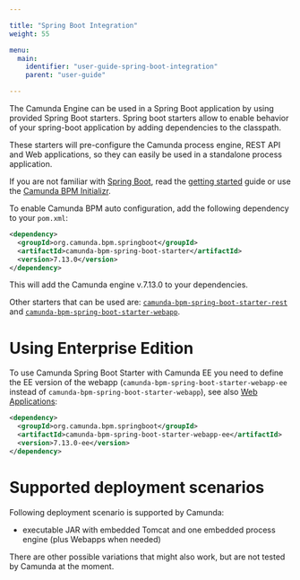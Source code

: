 ```yaml
---

title: "Spring Boot Integration"
weight: 55

menu:
  main:
    identifier: "user-guide-spring-boot-integration"
    parent: "user-guide"

---
```


The Camunda Engine can be used in a Spring Boot application by using provided Spring Boot starters.
Spring boot starters allow to enable behavior of your spring-boot application by adding dependencies to the classpath.

These starters will pre-configure the Camunda process engine, REST API and Web applications, so they can easily be used in a standalone process application.

If you are not familiar with [Spring Boot](http://projects.spring.io/spring-boot/), read the [getting started](http://docs.spring.io/spring-boot/docs/current/reference/htmlsingle/#getting-started) guide or use the [Camunda BPM Initializr](https://start.camunda.com/).

To enable Camunda BPM auto configuration, add the following dependency to your ```pom.xml```:

```xml
<dependency>
  <groupId>org.camunda.bpm.springboot</groupId>
  <artifactId>camunda-bpm-spring-boot-starter</artifactId>
  <version>7.13.0</version>
</dependency>
```

This will add the Camunda engine v.7.13.0 to your dependencies.

Other starters that can be used are: [`camunda-bpm-spring-boot-starter-rest`](rest-api) and [`camunda-bpm-spring-boot-starter-webapp`](webapps).

# Using Enterprise Edition

To use Camunda Spring Boot Starter with Camunda EE you need to define the EE version of the webapp (`camunda-bpm-spring-boot-starter-webapp-ee` instead of `camunda-bpm-spring-boot-starter-webapp`), see also [Web Applications](webapps/):

```xml
<dependency>
  <groupId>org.camunda.bpm.springboot</groupId>
  <artifactId>camunda-bpm-spring-boot-starter-webapp-ee</artifactId>
  <version>7.13.0-ee</version>
</dependency>
```

# Supported deployment scenarios

Following deployment scenario is supported by Camunda:

* executable JAR with embedded Tomcat and one embedded process engine (plus Webapps when needed)

There are other possible variations that might also work, but are not tested by Camunda at the moment.
